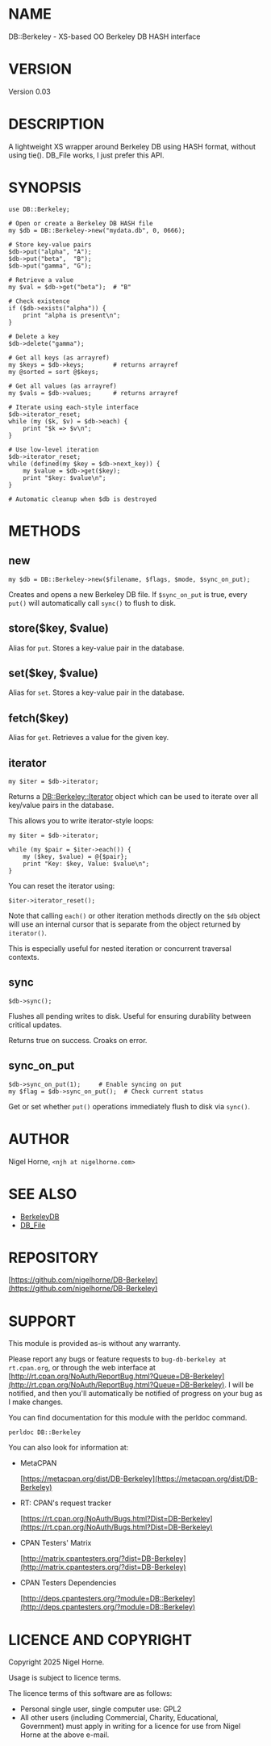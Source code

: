 # NAME

DB::Berkeley - XS-based OO Berkeley DB HASH interface

# VERSION

Version 0.03

# DESCRIPTION

A lightweight XS wrapper around Berkeley DB using HASH format, without using tie().
DB\_File works, I just prefer this API.

# SYNOPSIS

    use DB::Berkeley;

    # Open or create a Berkeley DB HASH file
    my $db = DB::Berkeley->new("mydata.db", 0, 0666);

    # Store key-value pairs
    $db->put("alpha", "A");
    $db->put("beta",  "B");
    $db->put("gamma", "G");

    # Retrieve a value
    my $val = $db->get("beta");  # "B"

    # Check existence
    if ($db->exists("alpha")) {
        print "alpha is present\n";
    }

    # Delete a key
    $db->delete("gamma");

    # Get all keys (as arrayref)
    my $keys = $db->keys;        # returns arrayref
    my @sorted = sort @$keys;

    # Get all values (as arrayref)
    my $vals = $db->values;      # returns arrayref

    # Iterate using each-style interface
    $db->iterator_reset;
    while (my ($k, $v) = $db->each) {
        print "$k => $v\n";
    }

    # Use low-level iteration
    $db->iterator_reset;
    while (defined(my $key = $db->next_key)) {
        my $value = $db->get($key);
        print "$key: $value\n";
    }

    # Automatic cleanup when $db is destroyed

# METHODS

## new

    my $db = DB::Berkeley->new($filename, $flags, $mode, $sync_on_put);

Creates and opens a new Berkeley DB file.
If `$sync_on_put` is true, every `put()` will automatically call `sync()` to flush to disk.

## store($key, $value)

Alias for `put`. Stores a key-value pair in the database.

## set($key, $value)

Alias for `set`. Stores a key-value pair in the database.

## fetch($key)

Alias for `get`. Retrieves a value for the given key.

## iterator

    my $iter = $db->iterator;

Returns a [DB::Berkeley::Iterator](https://metacpan.org/pod/DB%3A%3ABerkeley%3A%3AIterator) object which can be used to iterate over
all key/value pairs in the database.

This allows you to write iterator-style loops:

    my $iter = $db->iterator;

    while (my $pair = $iter->each()) {
        my ($key, $value) = @{$pair};
        print "Key: $key, Value: $value\n";
    }

You can reset the iterator using:

    $iter->iterator_reset();

Note that calling `each()` or other iteration methods directly on the `$db` object
will use an internal cursor that is separate from the object returned by `iterator()`.

This is especially useful for nested iteration or concurrent traversal contexts.

## sync

    $db->sync();

Flushes all pending writes to disk.
Useful for ensuring durability between critical updates.

Returns true on success.
Croaks on error.

## sync\_on\_put

    $db->sync_on_put(1);     # Enable syncing on put
    my $flag = $db->sync_on_put();  # Check current status

Get or set whether `put()` operations immediately flush to disk via `sync()`.

# AUTHOR

Nigel Horne, `<njh at nigelhorne.com>`

# SEE ALSO

- [BerkeleyDB](https://metacpan.org/pod/BerkeleyDB)
- [DB\_File](https://metacpan.org/pod/DB_File)

# REPOSITORY

[https://github.com/nigelhorne/DB-Berkeley](https://github.com/nigelhorne/DB-Berkeley)

# SUPPORT

This module is provided as-is without any warranty.

Please report any bugs or feature requests to `bug-db-berkeley at rt.cpan.org`,
or through the web interface at
[http://rt.cpan.org/NoAuth/ReportBug.html?Queue=DB-Berkeley](http://rt.cpan.org/NoAuth/ReportBug.html?Queue=DB-Berkeley).
I will be notified, and then you'll
automatically be notified of progress on your bug as I make changes.

You can find documentation for this module with the perldoc command.

    perldoc DB::Berkeley

You can also look for information at:

- MetaCPAN

    [https://metacpan.org/dist/DB-Berkeley](https://metacpan.org/dist/DB-Berkeley)

- RT: CPAN's request tracker

    [https://rt.cpan.org/NoAuth/Bugs.html?Dist=DB-Berkeley](https://rt.cpan.org/NoAuth/Bugs.html?Dist=DB-Berkeley)

- CPAN Testers' Matrix

    [http://matrix.cpantesters.org/?dist=DB-Berkeley](http://matrix.cpantesters.org/?dist=DB-Berkeley)

- CPAN Testers Dependencies

    [http://deps.cpantesters.org/?module=DB::Berkeley](http://deps.cpantesters.org/?module=DB::Berkeley)

# LICENCE AND COPYRIGHT

Copyright 2025 Nigel Horne.

Usage is subject to licence terms.

The licence terms of this software are as follows:

- Personal single user, single computer use: GPL2
- All other users (including Commercial, Charity, Educational, Government)
  must apply in writing for a licence for use from Nigel Horne at the
  above e-mail.
